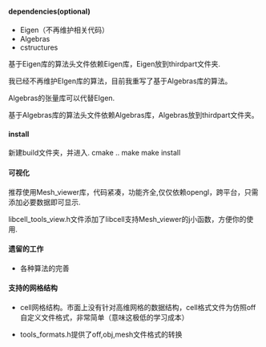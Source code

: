 #### dependencies(optional)

* Eigen（不再维护相关代码）
* Algebras
* cstructures

基于Eigen库的算法头文件依赖Eigen库，Eigen放到thirdpart文件夹.

我已经不再维护EIgen库的算法，目前我重写了基于Algebras库的算法。

Algebras的张量库可以代替EIgen.

基于Algebras库的算法头文件依赖Algebras库，Algebras放到thirdpart文件夹。

#### install
新建build文件夹，并进入.
cmake ..
make 
make install

#### 可视化

推荐使用Mesh_viewer库，代码紧凑，功能齐全,仅仅依赖opengl，跨平台，只需添加必要数据即可显示.

libcell_tools_view.h文件添加了libcell支持Mesh_viewer的j小函数，方便你的使用.

#### 遗留的工作

* 各种算法的完善

#### 支持的网格结构

* cell网格结构。市面上没有针对高维网格的数据结构，cell格式文件为仿照off自定义文件格式，非常简单（意味这极低的学习成本）

* tools_formats.h提供了off,obj,mesh文件格式的转换

  